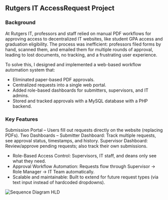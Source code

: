 ## Rutgers IT AccessRequest Project

### Background
At Rutgers IT, professors and staff relied on manual PDF workflows for approving access to decentralized IT websites, like student GPA access and graduation eligibility. The process was inefficient: professors filed forms by hand, scanned them, and emailed them for multiple rounds of approval, leading to lost documents, no tracking, and a frustrating user experience.

To solve this, I designed and implemented a web-based workflow automation system that:
- Eliminated paper-based PDF approvals.
- Centralized requests into a single web portal.
- Added role-based dashboards for submitters, supervisors, and IT admins.
- Stored and tracked approvals with a MySQL database with a PHP backend.

### Key Features
Submission Portal – Users fill out requests directly on the website (replacing PDFs).
Two Dashboards –
Submitter Dashboard: Track multiple requests, see approval status, timestamps, and history.
Supervisor Dashboard: Review/approve pending requests; also track their own submissions.

- Role-Based Access Control: Supervisors, IT staff, and deans only see what they need.
- Approval Workflow Automation: Requests flow through Supervisor → Role Manager → IT Team automatically.
- Scalable and maintainable: Built to extend for future request types (via text input instead of hardcoded dropdowns).

![Sequence Diagram HLD]()


